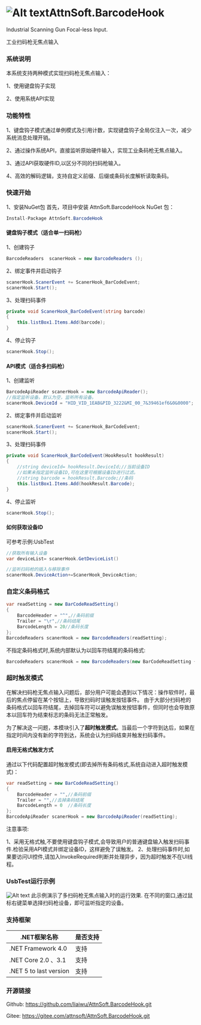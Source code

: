 # ![Alt text](BarcodeHook/BarcodeReader.ico "AttnSoft.AutoUpdate")AttnSoft.BarcodeHook
Industrial Scanning Gun Focal-less Input.

工业扫码枪无焦点输入
### 系统说明
本系统支持两种模式实现扫码枪无焦点输入：

1、使用键盘钩子实现

2、使用系统API实现

### 功能特性
1、键盘钩子模式通过单例模式及引用计数，实现键盘钩子全局仅注入一次，减少系统消息处理开销。

2、通过操作系统API，直接监听原始硬件输入，实现工业条码枪无焦点输入。

3、通过API获取硬件ID,以区分不同的扫码枪输入。

4、高效的解码逻辑，支持自定义前缀、后缀或条码长度解析读取条码。
### 快速开始
1、安装NuGet包
首先，项目中安装 AttnSoft.BarcodeHook NuGet 包：
```csharp
Install-Package AttnSoft.BarcodeHook
```
#### 键盘钩子模式（适合单一扫码枪）
1、创建钩子
```csharp
BarcodeReaders  scanerHook = new BarcodeReaders ();
```
2、绑定事件并启动钩子
```csharp
scanerHook.ScanerEvent += ScanerHook_BarCodeEvent;
scanerHook.Start();
```
3、处理扫码事件
```csharp
private void ScanerHook_BarCodeEvent(string barcode)
{
    this.listBox1.Items.Add(barcode);
}
```
4、停止钩子
```csharp
scanerHook.Stop();
```
#### API模式（适合多扫码枪）
1、创建监听
```csharp
BarcodeApiReader scanerHook = new BarcodeApiReader();
//指定监听设备。默认为空，监听所有设备。
scanerHook.DeviceId = "HID_VID_1EAB&PID_3222&MI_00_7&39461ef6&0&0000";
```
2、绑定事件并启动监听
```csharp
scanerHook.ScanerEvent += ScanerHook_BarCodeEvent;
scanerHook.Start();
```
3、处理扫码事件
```csharp
private void ScanerHook_BarCodeEvent(HookResult hookResult)
{
    //string deviceId= hookResult.DeviceId;//当前设备ID
    //如果未指定监听设备ID,可在这里可根据设备ID进行过滤。
    //string barcode = hookResult.Barcode;//条码
    this.listBox1.Items.Add(hookResult.Barcode);
}
```
4、停止监听
```csharp
scanerHook.Stop();
```
#### 如何获取设备ID
可参考示例:UsbTest
```csharp
//获取所有输入设备
var deviceList= scanerHook.GetDeviceList()

//监听扫码枪的插入与移除事件
scanerHook.DeviceAction+=ScanerHook_DeviceAction;
```

### 自定义条码格式

```csharp
var readSetting = new BarCodeReadSetting()
{
    BarcodeHeader = "^",//条码前缀
    Trailer = "\r",//条码结尾
    BarcodeLength = 20//条码长度
};
BarcodeReaders scanerHook = new BarcodeReaders(readSetting);
```
不指定条码格式时,系统内部默认为以回车符结尾的条码格式:
```csharp
BarcodeReaders scanerHook = new BarcodeReaders(new BarCodeReadSetting { Trailer="\r"});
```
### 超时触发模式

在解决扫码枪无焦点输入问题后，部分用户可能会遇到以下情况：操作软件时，最后的焦点停留在某个按钮上，导致扫码时误触发按钮事件。
由于大部分扫码枪的条码格式以回车符结尾，去掉回车符可以避免误触发按钮事件，但同时也会导致原本以回车符为结束标志的条码无法正常触发。

为了解决这一问题，本模块引入了**超时触发模式**。当最后一个字符到达后，如果在指定时间内没有新的字符到达，系统会认为扫码结束并触发扫码事件。

#### 启用无格式触发方式

通过以下代码配置超时触发模式(即去掉所有条码格式,系统自动进入超时触发模式)：
```csharp
var readSetting = new BarCodeReadSetting()
{
    BarcodeHeader = "",//条码前缀
    Trailer = "",//去掉条码结尾
    BarcodeLength = 0  //条码长度
};
BarcodeApiReader scanerHook = new BarcodeApiReader(readSetting);
```
注意事项:

1、采用无格式触,不要使用键盘钩子模式,会导致用户的普通键盘输入触发扫码事件.检验采用API模式并绑定设备ID，这样避免了误触发。
2、处理扫码事件时,如果要访问UI控件,请加入InvokeRequired判断并处理异步，因为超时触发不在UI线程。

### UsbTest运行示例
![Alt text](demo.gif "Demo")
此示例演示了多扫码枪无焦点输入时的运行效果.
在不同的窗口,通过鼠标右键菜单选择扫码枪设备，即可监听指定的设备。

### 支持框架

| .NET框架名称               | 是否支持 |
| -------------------------- | -------- |
| .NET Framework 4.0        | 支持     |
| .NET Core 2.0 、3.1        | 支持     |
| .NET 5  to last version   | 支持     |

### 开源链接
Github: https://github.com/liaiwu/AttnSoft.BarcodeHook.git

Gitee:  https://gitee.com/attnsoft/AttnSoft.BarcodeHook.git
